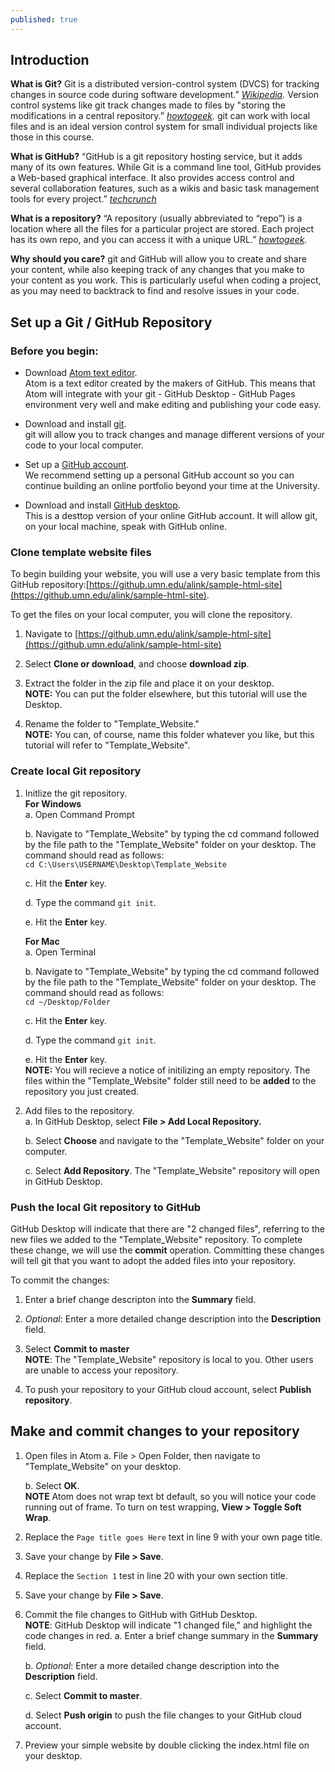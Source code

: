 ```yaml
---
published: true
---
```

## Introduction
**What is Git?** Git is a distributed version-control system (DVCS) for tracking changes in source code during software development.” *[Wikipedia](https://en.wikipedia.org/wiki/Git).* Version control systems like git track changes made to files by "storing the modifications in a central repository.” *[howtogeek](https://www.howtogeek.com/180167/htg-explains-what-is-github-and-what-do-geeks-use-it-for/).* git can work with local files and is an ideal version control system for small individual projects like those in this course. 

**What is GitHub?** “GitHub is a git repository hosting service, but it adds many of its own features. While Git is a command line tool, GitHub provides a Web-based graphical interface. It also provides access control and several collaboration features, such as a wikis and basic task management tools for every project.” *[techcrunch](https://techcrunch.com/2012/07/14/what-exactly-is-github-anyway)*

**What is a repository?** “A repository (usually abbreviated to “repo”) is a location where all the files for a particular project are stored. Each project has its own repo, and you can access it with a unique URL.” *[howtogeek](https://www.howtogeek.com/180167/htg-explains-what-is-github-and-what-do-geeks-use-it-for/).* 

**Why should you care?** git and GitHub will allow you to create and share your content, while also keeping track of any changes that you make to your content as you work. This is particularly useful when coding a project, as you may need to backtrack to find and resolve issues in your code. 

## Set up a Git / GitHub Repository
### Before you begin:
* Download [Atom text editor](https://atom.io/).  
    Atom is a text editor created by the makers of GitHub. This means that Atom will integrate with your git - GitHub Desktop - GitHub Pages environment very well and make editing and publishing your code easy.

* Download and install [git](https://git-scm.com/).  
    git will allow you to track changes and manage different versions of your code to your local computer. 

* Set up a [GitHub account](https://github.com).  
    We recommend setting up a personal GitHub account so you can continue building an online portfolio beyond your time at the University.

* Download and install [GitHub desktop](https://desktop.github.com/).  
    This is a desttop version of your online GitHub account. It will allow git, on your local machine, speak with GitHub online. 

### Clone template website files
To begin building your website, you will use a very basic template from this GitHub repository:[https://github.umn.edu/alink/sample-html-site](https://github.umn.edu/alink/sample-html-site).

To get the files on your local computer, you will clone the repository.
1. Navigate to [https://github.umn.edu/alink/sample-html-site](https://github.umn.edu/alink/sample-html-site)  

2. Select **Clone or download**, and choose **download zip**.  

3. Extract the folder in the zip file and place it on your desktop.  
**NOTE:** You can put the folder elsewhere, but this tutorial will use the Desktop.  

4. Rename the folder to "Template_Website."  
**NOTE:** You can, of course, name this folder whatever you like, but this tutorial will refer to "Template_Website".

### Create local Git repository
1. Initlize the git repository.  
	**For Windows**  
    a. Open Command Prompt  
    
    b. Navigate to "Template_Website" by typing the cd command followed by the file path to the "Template_Website" folder on your desktop. The command should read as follows:  
    `cd C:\Users\USERNAME\Desktop\Template_Website`
    
    c. Hit the **Enter** key. 
    
    d. Type the command `git init`.  
    
    e. Hit the **Enter** key.  
    
    **For Mac**  
    a. Open Terminal  
    
    b. Navigate to "Template_Website" by typing the cd command followed by the file path to the "Template_Website" folder on your desktop. The command should read as follows:  
    `cd ~/Desktop/Folder`
    
    c. Hit the **Enter** key.  
    
    d. Type the command `git init`. 
    
    e. Hit the **Enter** key.  
    **NOTE:** You will recieve a notice of initilizing an empty repository. The files within the "Template_Website" folder still need to be **added** to the repository you just created.  

2. Add files to the repository.  
	a. In GitHub Desktop, select **File > Add Local Repository.**  
    
    b. Select **Choose** and navigate to the "Template_Website" folder on your computer.  
    
    c. Select **Add Repository**. The "Template_Website" repository will open in GitHub Desktop.  
    
### Push the local Git repository to GitHub 
GitHub Desktop will indicate that there are "2 changed files", referring to the new files we added to the "Template_Website" repository. To complete these change, we will use the **commit** operation. Committing these changes will tell git that you want to adopt the added files into your repository. 

To commit the changes:
1. Enter a brief change descripton into the **Summary** field. 

2. *Optional*: Enter a more detailed change description into the **Description** field.

3. Select **Commit to master**  
**NOTE**: The "Template_Website" repository is local to you. Other users are unable to access your repository.  

4. To push your repository to your GitHub cloud account, select **Publish repository**.

## Make and commit changes to your repository
1. Open files in Atom
	a. File > Open Folder, then navigate to "Template_Website" on your desktop.
    
    b. Select **OK**.  
    **NOTE** Atom does not wrap text bt default, so you will notice your code running out of frame. To turn on test wrapping, **View > Toggle Soft Wrap**. 
    
2. Replace the `Page title goes Here` text in line 9 with your own page title.

3. Save your change by **File > Save**.

4. Replace the `Section 1` test in line 20 with your own section title.

5. Save your change by **File > Save**. 

6. Commit the file changes to GitHub with GitHub Desktop.  
	**NOTE**: GitHub Desktop will indicate "1 changed file," and highlight the code changes in red.
	a. Enter a brief change summary in the **Summary** field.  
    
    b. *Optional*: Enter a more detailed change description into the **Description** field.  
    
    c. Select **Commit to master**.  
    
    d. Select **Push origin** to push the file changes to your GitHub cloud account.

7. Preview your simple website by double clicking the index.html file on your desktop.


